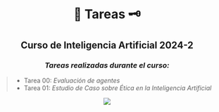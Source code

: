 <div align="center">

#  📜 Tareas 🗝️

##   Curso de Inteligencia Artificial 2024-2
 
###  <em> Tareas realizadas durante el curso: </em>
</div>

> -  Tarea 00: <em> Evaluación de agentes </em>
> -  Tarea 01: <em> Estudio de Caso sobre Ética en la Inteligencia Artificial </em>



<div align="center">

[![](https://media3.giphy.com/media/v1.Y2lkPTc5MGI3NjExcHBjeGM1Z3NtcXh2YmYxdGk3bWV4ZXdjaGF0Z3VlbGs5MnFxOGJqYiZlcD12MV9pbnRlcm5hbF9naWZfYnlfaWQmY3Q9Zw/pEGIFM7NMgWVG/giphy.gif)](https://www.youtube.com/watch?v=lmc21V-zBq0)

</div>

